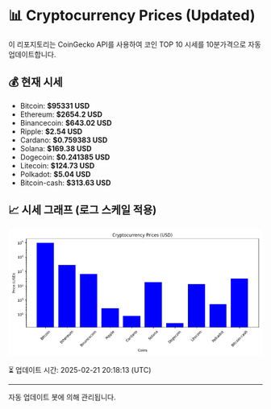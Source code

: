 
# 📊 Cryptocurrency Prices (Updated)

이 리포지토리는 CoinGecko API를 사용하여 코인 TOP 10 시세를 10분가격으로 자동 업데이트합니다.

## 💰 현재 시세
- Bitcoin: **$95331 USD**
- Ethereum: **$2654.2 USD**
- Binancecoin: **$643.02 USD**
- Ripple: **$2.54 USD**
- Cardano: **$0.759383 USD**
- Solana: **$169.38 USD**
- Dogecoin: **$0.241385 USD**
- Litecoin: **$124.73 USD**
- Polkadot: **$5.04 USD**
- Bitcoin-cash: **$313.63 USD**

## 📈 시세 그래프 (로그 스케일 적용)
![Crypto Prices](crypto_prices.png)

⏳ 업데이트 시간: 2025-02-21 20:18:13 (UTC)

---
자동 업데이트 봇에 의해 관리됩니다.
